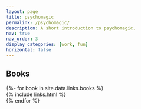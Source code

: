 ```yaml
---
layout: page
title: psychomagic
permalink: /psychomagic/
description: A short introduction to psychomagic.
nav: true
nav_order: 3
display_categories: [work, fun]
horizontal: false
---
```


<!-- pages/psychomagic.md -->
<div class="projects">
  <!-- Display categorized links -->
  <h2 class="category">Books</h2>
  {%- for book in site.data.links.books %}
  <!-- Generate cards for each project -->
  <div class="grid">
    {% include links.html %}
  </div>
  {% endfor %}
</div>
